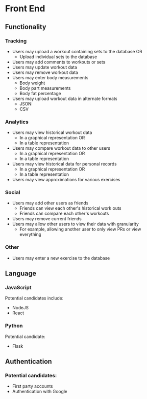 # Front End
## Functionality
### Tracking
- Users may upload a workout containing sets to the database OR
   - Upload individual sets to the database
- Users may add comments to workouts or sets
- Users may update workout data
- Users may remove workout data
- Users may enter body measurements
   - Body weight
   - Body part measurements
   - Body fat percentage
- Users may upload workout data in alternate formats
   - JSON
   - CSV

### Analytics
- Users may view historical workout data
   - In a graphical representation OR
   - In a table representation
- Users may compare workout data to other users
   - In a graphical representation OR
   - In a table representation
- Users may view historical data for personal records
   - In a graphical representation OR
   - In a table representation
- Users may view approximations for various exercises

### Social
- Users may add other users as friends
   - Friends can view each other's historical work outs
   - Friends can compare each other's workouts
- Users may remove current friends
- Users may allow other users to view their data with granularity
   - For example, allowing another user to only view PRs or view everything

### Other
- Users may enter a new exercise to the database

## Language
### JavaScript
Potential candidates include:
- NodeJS
- React

### Python
Potential candidate:
- Flask

## Authentication
### Potential candidates:
- First party accounts
- Authentication with Google

